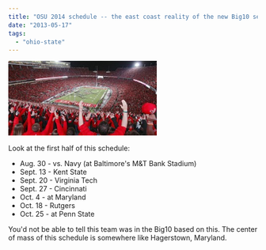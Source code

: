 ```yaml
---
title: "OSU 2014 schedule -- the east coast reality of the new Big10 sets in."
date: "2013-05-17"
tags: 
  - "ohio-state"
---
```


[![OSU12NEB KR 1](images/osu-300x151.jpeg)](http://theludwigs.com/wp-content/uploads/2013/05/osu.jpeg)

Look at the first half of this schedule:

- Aug. 30 - vs. Navy (at Baltimore's M&T Bank Stadium)
- Sept. 13 - Kent State
- Sept. 20 - Virginia Tech
- Sept. 27 - Cincinnati
- Oct. 4 - at Maryland
- Oct. 18 - Rutgers
- Oct. 25 - at Penn State

You'd not be able to tell this team was in the Big10 based on this. The center of mass of this schedule is somewhere like Hagerstown, Maryland.
